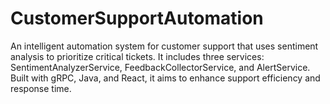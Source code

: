 # CustomerSupportAutomation
An intelligent automation system for customer support that uses sentiment analysis to prioritize critical tickets. It includes three services: SentimentAnalyzerService, FeedbackCollectorService, and AlertService. Built with gRPC, Java, and React, it aims to enhance support efficiency and response time.
